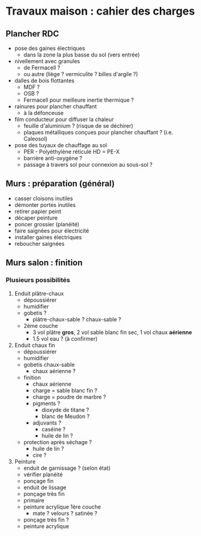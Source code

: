 # Travaux maison : cahier des charges 

## Plancher RDC
- pose des gaines électriques
	- dans la zone la plus basse du sol (vers entrée)
- nivellement avec granules
	- de Fermacell ?
	- ou autre (liège ? vermiculite ? billes d'argile ?)
- dalles de bois flottantes
	- MDF ?
	- OSB ?
	-  Fermacell pour meilleure inertie thermique ?
- rainures pour plancher chauffant
	- à la défonceuse
- film conducteur pour diffuser la chaleur
	- feuille d'aluminium ? (risque de se déchirer)
	- plaques métalliques conçues pour plancher chauffant ? (i.e. Caleosol)
- pose des tuyaux de chauffage au sol
	- PER - Polyéthylène réticulé HD = PE-X
	- barrière anti-oxygène ?
	- passage à travers sol pour connexion au sous-sol ?

## Murs : préparation (général)
- casser cloisons inutiles
- démonter portes inutiles
- retirer papier peint
- décaper peinture
- poncer grossier (planéité)
- faire saignées pour électricité
- installer gaines électriques
- reboucher saignées

## Murs salon : finition
### Plusieurs possibilités
1. Enduit plâtre-chaux
	- dépoussiérer
	- humidifier
	- gobetis ?
		- plâtre-chaux-sable ? chaux-sable ?
	- 2ème couche
		- 3 vol plâtre **gros**, 2 vol sable blanc fin sec, 1 vol chaux **aérienne**
		- 1.5 vol eau ? (à confirmer)
2. Enduit chaux fin
	- dépoussiérer
	- humidifier
	- gobetis chaux-sable
		- chaux aérienne ?
	- finition
		- chaux aérienne
		- charge = sable blanc fin ?
		- charge = poudre de marbre ?
		- pigments ?
			- dioxyde de titane ?
			- blanc de Meudon ?
		- adjuvants ?
			- caséine ?
			- huile de lin ?
	- protection après séchage ?
		- huile de lin ?
		- cire ?
3. Peinture
	- enduit de garnissage ? (selon état)
	- vérifier planéité
	- ponçage fin
	- enduit de lissage
	- ponçage très fin
	- primaire
	- peinture acrylique 1ère couche
		- mate ? velours ? satinée ?
	- ponçage très fin ?
	- peinture acrylique 
<!--stackedit_data:
eyJoaXN0b3J5IjpbLTExMDcxOTEzMTgsNjg1NDU2NzQxLC05Mz
c2NjE0NjVdfQ==
-->
